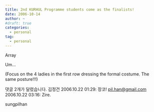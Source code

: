 ```yaml
---
title: 2nd KURHUL Programme students come as the finalists!
date: 2006-10-14
author: ~
#draft: true
categories:
  - personal
tag:
  - personal
---
```




Array

Um...

(Focus on the 4 ladies in the first row dressing the formal costume. The same posture!!!)


 댓글  2개가 달렸습니다.
김정건 2006.10.22 01:29: 
장코!
pil.han@gmail.com 2006.10.22 03:16: 
Zire.





sungpilhan
         


